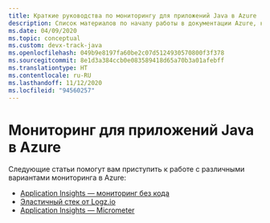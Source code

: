 ```yaml
---
title: Краткие руководства по мониторингу для приложений Java в Azure
description: Список материалов по началу работы в документации Azure, касающейся мониторинга для приложений Java.
ms.date: 04/09/2020
ms.topic: conceptual
ms.custom: devx-track-java
ms.openlocfilehash: 049b9e8197fa60be2c07d5124930570800f3f378
ms.sourcegitcommit: 8e1d3a384ccb0e083589418d65a70b3a01afebff
ms.translationtype: HT
ms.contentlocale: ru-RU
ms.lasthandoff: 11/12/2020
ms.locfileid: "94560257"
---
```

# <a name="monitoring-for-java-apps-on-azure"></a>Мониторинг для приложений Java в Azure

Следующие статьи помогут вам приступить к работе с различными вариантами мониторинга в Azure:

- [Application Insights — мониторинг без кода](/azure/azure-monitor/app/java-in-process-agent)
- [Эластичный стек от Logz.io](../fundamentals/java-get-started-with-logzio.md)
- [Application Insights — Micrometer](/azure/azure-monitor/app/micrometer-java)